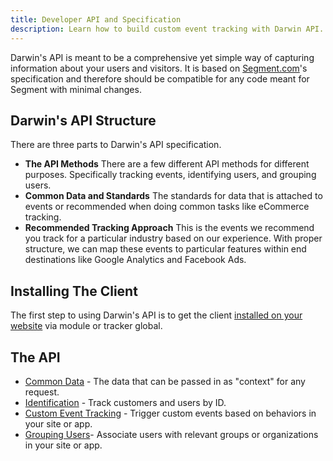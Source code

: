 ```yaml
---
title: Developer API and Specification
description: Learn how to build custom event tracking with Darwin API.
---
```


Darwin's API is meant to be a comprehensive yet simple way of capturing information about your users and visitors. It is based on [Segment.com](https://segment.com/docs/connections/spec/)'s specification and therefore should be compatible for any code meant for Segment with minimal changes.

## Darwin's API Structure

There are three parts to Darwin's API specification.

- **The API Methods** There are a few different API methods for different purposes. Specifically tracking events, identifying users, and grouping users.
- **Common Data and Standards** The standards for data that is attached to events or recommended when doing common tasks like eCommerce tracking.
- **Recommended Tracking Approach** This is the events we recommend you track for a particular industry based on our experience. With proper structure, we can map these events to particular features within end destinations like Google Analytics and Facebook Ads.

## Installing The Client

The first step to using Darwin's API is to get the client [installed on your website](./client) via module or tracker global.

## The API

- [Common Data](./common-fields) - The data that can be passed in as "context" for any request.
- [Identification](./identification) - Track customers and users by ID.
- [Custom Event Tracking](./track) - Trigger custom events based on behaviors in your site or app.
- [Grouping Users](./group)- Associate users with relevant groups or organizations in your site or app.
